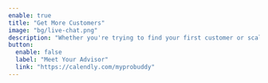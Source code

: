 ```yaml
---
enable: true
title: "Get More Customers"
image: "bg/live-chat.png"
description: "Whether you're trying to find your first customer or scale to millions, we can help you supercharge your acquisition efforts."
button:
  enable: false
  label: "Meet Your Advisor"
  link: "https://calendly.com/myprobuddy"
---
```

